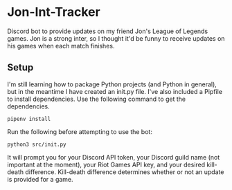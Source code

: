 # Jon-Int-Tracker
Discord bot to provide updates on my friend Jon's League of Legends games.  Jon is a strong inter, so I thought it'd be funny to receive updates on his games when each match finishes.
## Setup
I'm still learning how to package Python projects (and Python in general), but in the meantime I have created an init.py file.  I've also included a Pipfile to install dependencies.  Use the following command to get the dependencies.
```
pipenv install
```

Run the following before attempting to use the bot:
```
python3 src/init.py
```
It will prompt you for your Discord API token, your Discord guild name (not important at the moment), your Riot Games API key, and your desired kill-death difference.  Kill-death difference determines whether or not an update is provided for a game.
